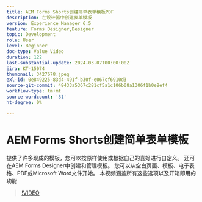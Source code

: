```yaml
---
title: AEM Forms Shorts创建简单表单模板PDF
description: 在设计器中创建表单模板
version: Experience Manager 6.5
feature: Forms Designer,Designer
topic: Development
role: User
level: Beginner
doc-type: Value Video
duration: 122
last-substantial-update: 2024-03-07T00:00:00Z
jira: KT-15074
thumbnail: 3427678.jpeg
exl-id: 0e849225-83d4-491f-b30f-e067cf6910d3
source-git-commit: 48433a5367c281cf5a1c106b08a1306f1b0e8ef4
workflow-type: tm+mt
source-wordcount: '81'
ht-degree: 0%

---
```


# AEM Forms Shorts创建简单表单模板

提供了许多现成的模板，您可以按原样使用或根据自己的喜好进行自定义。 还可在AEM Forms Designer中创建和管理模板。 您可以从空白页面、模板、电子表格、PDF或Microsoft Word文件开始。 本视频涵盖所有这些选项以及开箱即用的功能

>[!VIDEO](https://video.tv.adobe.com/v/3427678/?learn=on)
